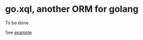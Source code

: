go.xql, another ORM for golang 
==============================
To be done.


See [example](examples/xql_test.go)
